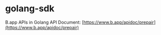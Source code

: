 # golang-sdk
B.app APIs in Golang API Document: [https://www.b.app/apidoc/prepair](https://www.b.app/apidoc/prepair)
